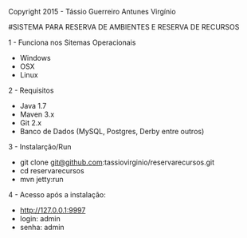 Copyright 2015 - Tássio Guerreiro Antunes Virgínio

#SISTEMA PARA RESERVA DE AMBIENTES E RESERVA DE RECURSOS

1 - Funciona nos Sitemas Operacionais
* Windows
* OSX
* Linux

2 - Requisitos
* Java 1.7
* Maven 3.x
* Git 2.x
* Banco de Dados (MySQL, Postgres, Derby entre outros)

3 - Instalarção/Run
* git clone git@github.com:tassiovirginio/reservarecursos.git
* cd reservarecursos
* mvn jetty:run

4 - Acesso após a instalação:
* <http://127.0.0.1:9997>
* login: admin
* senha: admin
